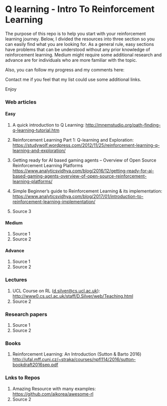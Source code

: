 # Q learning - Intro To Reinforcement Learning

The purpose of this repo is to help you start with your reinforcement learning journey. 
Below, I divided the resources into three section so you can easily find what you are looking for. 
As a general rule, easy sections have problems that can be understood without any prior knowledge of reinforcement learning. Medium might require some additional research and advance are for individuals who are more familiar with the topic. 

Also, you can follow my progress and my comments here: 

Contact me if you feel that my list could use some additional links. 

Enjoy

### Web articles 
#### Easy 
1. A quick introduction to Q Learning: http://mnemstudio.org/path-finding-q-learning-tutorial.htm
1. Reinforcement Learning Part 1: Q-learning and Exploration: https://studywolf.wordpress.com/2012/11/25/reinforcement-learning-q-learning-and-exploration/
1. Getting ready for AI based gaming agents – Overview of Open Source Reinforcement Learning Platforms https://www.analyticsvidhya.com/blog/2016/12/getting-ready-for-ai-based-gaming-agents-overview-of-open-source-reinforcement-learning-platforms/
1. Simple Beginner’s guide to Reinforcement Learning & its implementation: https://www.analyticsvidhya.com/blog/2017/01/introduction-to-reinforcement-learning-implementation/ 

1. Source 3

#### Medium
1. Source 1
1. Source 2 

#### Advance 
1. Source 1
1. Source 2 

### Lectures
1. UCL Course on RL (d.silver@cs.ucl.ac.uk): http://www0.cs.ucl.ac.uk/staff/D.Silver/web/Teaching.html
1. Source 2 

### Research papers
1. Source 1
1. Source 2 

### Books 
1. Reinforcement Learning: An Introduction (Sutton & Barto 2016) http://ufal.mff.cuni.cz/~straka/courses/npfl114/2016/sutton-bookdraft2016sep.pdf

### Lnks to Repos
1. Amazing Resource with many examples: https://github.com/aikorea/awesome-rl
1. Source 2 
